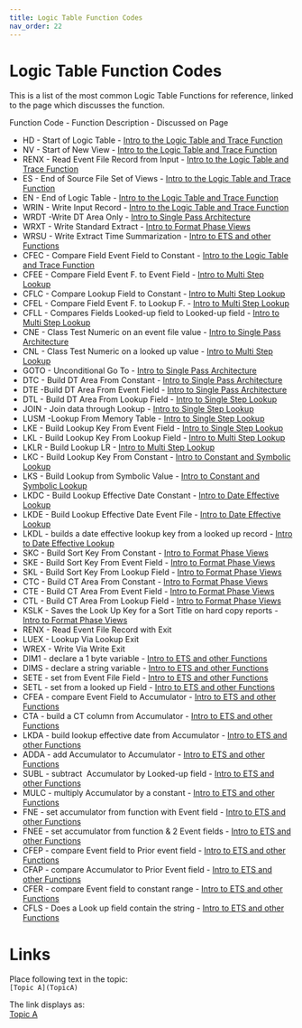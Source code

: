 ```yaml
---
title: Logic Table Function Codes
nav_order: 22
---
```


# Logic Table Function Codes

This is a list of the most common Logic Table Functions for reference, linked to the page which discusses the function.

Function Code - Function Description - Discussed on Page 
- HD - Start of Logic Table - [Intro to the Logic Table and Trace Function](Intro11_Logic_Table_and_Trace_Introduction.md)
- NV - Start of New View - [Intro to the Logic Table and Trace Function](Intro11_Logic_Table_and_Trace_Introduction.md)
- RENX - Read Event File Record from Input - [Intro to the Logic Table and Trace Function](Intro11_Logic_Table_and_Trace_Introduction.md)
- ES - End of Source File Set of Views - [Intro to the Logic Table and Trace Function](Intro11_Logic_Table_and_Trace_Introduction.md)
- EN - End of Logic Table - [Intro to the Logic Table and Trace Function](Intro11_Logic_Table_and_Trace_Introduction.md)
- WRIN - Write Input Record - [Intro to the Logic Table and Trace Function](Intro11_Logic_Table_and_Trace_Introduction.md)
- WRDT -Write DT Area Only - [Intro to Single Pass Architecture](Intro12_Single_Pass_Architecture.md)
- WRXT - Write Standard Extract - [Intro to Format Phase Views](Module17-Format_Phase_Views.md)
- WRSU - Write Extract Time Summarization - [Intro to ETS and other Functions](Module18-ETS_and_Other_Functions.md)
- CFEC - Compare Field Event Field to Constant - [Intro to the Logic Table and Trace Function](Intro11_Logic_Table_and_Trace_Introduction.md)
- CFEE - Compare Field Event F. to Event Field - [Intro to Multi Step Lookup](Intro14_Multi_Step_Lookups.md)
- CFLC - Compare Lookup Field to Constant - [Intro to Multi Step Lookup](Intro14_Multi_Step_Lookups.md)
- CFEL - Compare Field Event F. to Lookup F.  - [Intro to Multi Step Lookup](Intro14_Multi_Step_Lookups.md)
- CFLL - Compares Fields Looked-up field to Looked-up field - [Intro to Multi Step Lookup](Intro14_Multi_Step_Lookups.md)
- CNE - Class Test Numeric on an event file value - [Intro to Single Pass Architecture](Intro12_Single_Pass_Architecture.md)
- CNL - Class Test Numeric on a looked up value  - [Intro to Multi Step Lookup](Intro14_Multi_Step_Lookups.md)
- GOTO - Unconditional Go To - [Intro to Single Pass Architecture](Intro12_Single_Pass_Architecture.md)
- DTC - Build DT Area From Constant - [Intro to Single Pass Architecture](Intro12_Single_Pass_Architecture.md)
- DTE -Build DT Area From Event Field - [Intro to Single Pass Architecture](Intro12_Single_Pass_Architecture.md)
- DTL - Build DT Area From Lookup Field - [Intro to Single Step Lookup](Intro13_Single_Step_Lookups.md)
- JOIN - Join data through Lookup - [Intro to Single Step Lookup](Intro13_Single_Step_Lookups.md)
- LUSM -Lookup From Memory Table - [Intro to Single Step Lookup](Intro13_Single_Step_Lookups.md)
- LKE - Build Lookup Key From Event Field - [Intro to Single Step Lookup](Intro13_Single_Step_Lookups.md)
- LKL - Build Lookup Key From Lookup Field - [Intro to Multi Step Lookup](Intro14_Multi_Step_Lookups.md)
- LKLR - Build Lookup LR - [Intro to Multi Step Lookup](Intro14_Multi_Step_Lookups.md)
- LKC - Build Lookup Key From Constant - [Intro to Constant and Symbolic Lookup](Intro15_Constant_and_Symbolic_Lookups.md)
- LKS - Build Lookup from Symbolic Value - [Intro to Constant and Symbolic Lookup](Intro15_Constant_and_Symbolic_Lookups.md)
- LKDC - Build Lookup Effective Date Constant - [Intro to Date Effective Lookup](Module16-Date_Effective_Lookups.md)
- LKDE - Build Lookup Effective Date Event File - [Intro to Date Effective Lookup](Module16-Date_Effective_Lookups.md)
- LKDL - builds a date effective lookup key from a looked up record - [Intro to Date Effective Lookup](Module16-Date_Effective_Lookups.md)
- SKC - Build Sort Key From Constant  - [Intro to Format Phase Views](Module17-Format_Phase_Views.md)
- SKE - Build Sort Key From Event Field  - [Intro to Format Phase Views](Module17-Format_Phase_Views.md)
- SKL - Build Sort Key From Lookup Field  - [Intro to Format Phase Views](Module17-Format_Phase_Views.md)
- CTC - Build CT Area From Constant  - [Intro to Format Phase Views](Module17-Format_Phase_Views.md)
- CTE - Build CT Area From Event Field  - [Intro to Format Phase Views](Module17-Format_Phase_Views.md)
- CTL - Build CT Area From Lookup Field  - [Intro to Format Phase Views](Module17-Format_Phase_Views.md)
- KSLK - Saves the Look Up Key for a Sort Title on hard copy reports  - [Intro to Format Phase Views](Module17-Format_Phase_Views.md)
- RENX - Read Event File Record with Exit
- LUEX - Lookup Via Lookup Exit
- WREX - Write Via Write Exit
- DIM1 - declare a 1 byte variable - [Intro to ETS and other Functions](Module18-ETS_and_Other_Functions.md)
- DIMS - declare a string variable - [Intro to ETS and other Functions](Module18-ETS_and_Other_Functions.md)
- SETE - set from Event File Field - [Intro to ETS and other Functions](Module18-ETS_and_Other_Functions.md)
- SETL - set from a looked up Field - [Intro to ETS and other Functions](Module18-ETS_and_Other_Functions.md)
- CFEA - compare Event Field to Accumulator - [Intro to ETS and other Functions](Module18-ETS_and_Other_Functions.md)
- CTA - build a CT column from Accumulator - [Intro to ETS and other Functions](Module18-ETS_and_Other_Functions.md)
- LKDA - build lookup effective date from Accumulator - [Intro to ETS and other Functions](Module18-ETS_and_Other_Functions.md)
- ADDA - add Accumulator to Accumulator - [Intro to ETS and other Functions](Module18-ETS_and_Other_Functions.md)
- SUBL - subtract  Accumulator by Looked-up field - [Intro to ETS and other Functions](Module18-ETS_and_Other_Functions.md)
- MULC - multiply Accumulator by a constant - [Intro to ETS and other Functions](Module18-ETS_and_Other_Functions.md)
- FNE - set accumulator from function with Event field - [Intro to ETS and other Functions](Module18-ETS_and_Other_Functions.md)
- FNEE - set accumulator from function & 2 Event fields - [Intro to ETS and other Functions](Module18-ETS_and_Other_Functions.md)
- CFEP - compare Event field to Prior event field - [Intro to ETS and other Functions](Module18-ETS_and_Other_Functions.md)
- CFAP - compare Accumulator to Prior Event field - [Intro to ETS and other Functions](Module18-ETS_and_Other_Functions.md)
- CFER - compare Event field to constant range - [Intro to ETS and other Functions](Module18-ETS_and_Other_Functions.md)
- CFLS - Does a Look up field contain the string - [Intro to ETS and other Functions](Module18-ETS_and_Other_Functions.md)


<div style="clear: right" > 

# Links

Place following text in the topic:  
    ````
    [Topic A](TopicA)
    ````

The link displays as:   
[Topic A](TopicA)